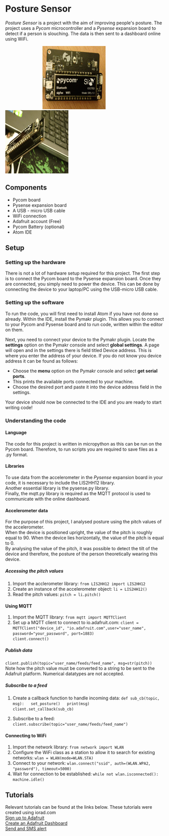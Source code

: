 # Posture Sensor
*Posture Sensor* is a project with the aim of improving people's posture. 
The project uses a *Pycom* microcontroller and a *Pysense* expansion board to detect if a person is slouching.
The data is then sent to a dashboard online using WiFi. 


  &nbsp; &nbsp; &nbsp; &nbsp; &nbsp; &nbsp; &nbsp; &nbsp; &nbsp; &nbsp;  &nbsp; &nbsp; &nbsp; &nbsp; &nbsp; <img src="pysense3.jpg" width="200" height="200" />   &nbsp; &nbsp; &nbsp; &nbsp; &nbsp;  &nbsp; &nbsp; &nbsp; &nbsp; &nbsp;   &nbsp; &nbsp; &nbsp; &nbsp; &nbsp; <img src="pysense-tilt.jpg" width="200" height="200" />




## Components
* Pycom board
* Pysense expansion board
* A USB - micro USB cable
* WiFi connection
* Adafruit account (Free)
* Pycom Battery (optional)
* Atom IDE

## Setup
### Setting up the hardware
There is not a lot of hardware setup required for this project. 
The first step is to connect the Pycom board to the Pysense expansion board. Once they are connected, you simply need to 
power the device. This can be done by connecting the device to your laptop/PC using the USB-micro USB cable.

### Setting up the software
To run the code, you will first need to install Atom if you have not done so already.
Within the IDE, install the Pymakr plugin. This allows you to connect to your Pycom and Pysense board and 
to run code, written within the editor on them.

Next, you need to connect your device to the Pymakr plugin. 
Locate the **settings** option on the Pymakr console and select **global settings**.
A page will open and in the settings there is  field titled Device address. This is where you enter the address of your device.
If you do not know you device address it can be found as follows: 

* Choose the **menu** option on the Pymakr console and select **get serial ports**.
* This prints the available ports connected to your machine.
* Choose the desired port and paste it into the device address field in the settings.

Your device should now be connected to the IDE and you are ready to start writing code!

### Understanding the code
#### Language
The code for this project is written in micropython as this can be run on the Pycom board. 
Therefore, to run scripts you are required to save files as a .py format.

#### Libraries
To use data from the accelerometer in the *Pysense* expansion board in your code, it is necessary to include the LIS2HH12 library.  
Another essential library is the pysense.py library.  
Finally, the mqtt.py library is required as the MQTT protocol is used to communicate with the online dashboard.

#### Accelerometer data
For the purpose of this project, I analysed posture using the pitch values of the accelerometer.  
When the device is positioned upright, the value of the pitch is roughly equal to 90. 
When the device lies horizontally, the value of the pitch is equal to 0.  
By analysing the value of the pitch, it was possible to detect the tilt of the device and therefore, the posture of the person theoretically wearing this device.

##### Accessing the pitch values
1. Import the acclerometer library: `from LIS2HH12 import LIS2HH12`
2. Create an instance of the accelerometer object: `li = LIS2HH12()`
3. Read the pitch values: `pitch = li.pitch()`

#### Using MQTT

1. Import the MQTT library: `from mqtt import MQTTClient`
2. Set up a MQTT client to connect to io.adafruit.com: `client = MQTTClient("device_id", "io.adafruit.com",user="user_name", password="your_password", port=1883)`   
`client.connect()`
##### Publish data
`client.publish(topic="user_name/feeds/feed_name", msg=str(pitch))`  
Note how the pitch value must be converted to a string to be sent to the Adafruit platform. Numerical datatypes are not accepted.

##### Subscribe to a feed
1. Create a callback function to handle incoming data: `def sub_cb(topic, msg):  
    set_posture()  
    print(msg)`  
    `client.set_callback(sub_cb)`
    
2. Subscribe to a feed: `client.subscribe(topic="user_name/feeds/feed_name")`    

#### Connecting to WiFi
1. Import the network library: `from network import WLAN`
2. Configure the WiFi class as a station to allow it to search for existing networks: `wlan = WLAN(mode=WLAN.STA)`
3. Connect to your network: `wlan.connect("ssid", auth=(WLAN.WPA2, "password"), timeout=5000)`
4. Wait for connection to be established: `while not wlan.isconnected():  
    machine.idle()`
    
## Tutorials
Relevant tutorials can be found at the links below. These tutorials were created using iorad.com <br>
[Sign up to Adafruit](https://www.iorad.com/player/96300/IO-Adafruit-sign-up) <br>
[Create an Adafruit Dashboard](https://www.iorad.com/player/96302/IO-Adafruit-Dashboard) <br>
[Send and SMS alert](https://www.iorad.com/player/98236/IFTTT-SMS-Tutorial) <br>

